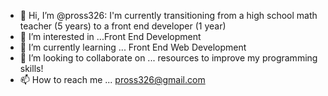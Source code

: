 - 👋 Hi, I’m @pross326: I'm currently transitioning from a high school math teacher (5 years) to a front end developer (1 year)
- 👀 I’m interested in ...Front End Development
- 🌱 I’m currently learning ... Front End Web Development
- 💞️ I’m looking to collaborate on ... resources to improve my programming skills!
- 📫 How to reach me ... pross326@gmail.com

<!---
pross326/pross326 is a ✨ special ✨ repository because its `README.md` (this file) appears on your GitHub profile.
You can click the Preview link to take a look at your changes.
--->
